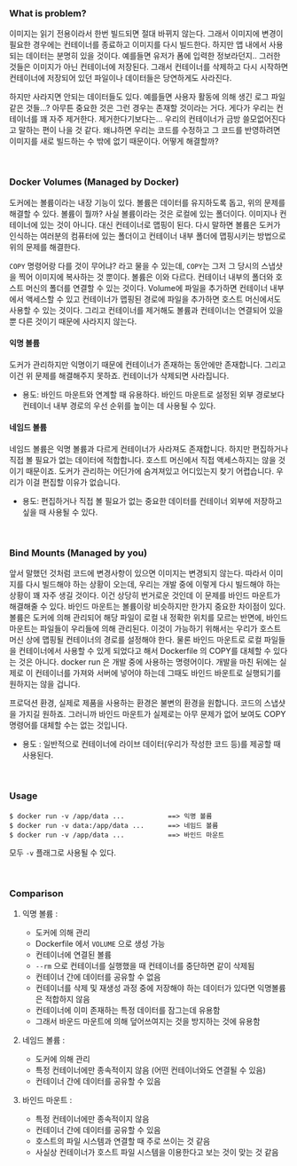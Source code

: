 ### What is problem?

이미지는 읽기 전용이라서 한번 빌드되면 절대 바뀌지 않는다. 그래서 이미지에 변경이 필요한 경우에는 컨테이너를 종료하고 이미지를 다시 빌드한다. 하지만 앱 내에서 사용되는 데이터는 분명히 있을 것이다. 예를들면 유저가 폼에 입력한 정보라던지.. 그러한 것들은 이미지가 아닌 컨테이너에 저장된다. 그래서 컨테이너를 삭제하고 다시 시작하면 컨테이너에 저장되어 있던 파일이나 데이터들은 당연하게도 사라진다.

하지만 사라지면 안되는 데이터들도 있다. 예를들면 사용자 활동에 의해 생긴 로그 파일같은 것들...? 아무튼 중요한 것은 그런 경우는 존재할 것이라는 거다. 게다가 우리는 컨테이너를 꽤 자주 제거한다. 제거한다기보다는... 우리의 컨테이너가 금방 쓸모없어진다고 말하는 편이 나을 것 같다. 왜냐하면 우리는 코드를 수정하고 그 코드를 반영하려면 이미지를 새로 빌드하는 수 밖에 없기 때문이다. 어떻게 해결할까?

<br>

### Docker Volumes (Managed by Docker)

도커에는 볼륨이라는 내장 기능이 있다. 볼륨은 데이터를 유지하도록 돕고, 위의 문제를 해결할 수 있다. 볼륨이 뭘까? 사실 볼륨이라는 것은 로컬에 있는 폴더이다. 이미지나 컨테이너에 있는 것이 아니다. 대신 컨테이너로 맵핑이 된다. 다시 말하면 볼륨은 도커가 인식하는 여러분의 컴퓨터에 있는 폴더이고 컨테이너 내부 폴더에 맵핑시키는 방법으로 위의 문제를 해결한다.

`COPY` 명령어랑 다를 것이 무어냐? 라고 물을 수 있는데, `COPY`는 그저 그 당시의 스냅샷을 찍어 이미지에 복사하는 것 뿐이다. 볼륨은 이와 다르다. 컨테이너 내부의 폴더와 호스트 머신의 폴더를 연결할 수 있는 것이다. Volume에 파일을 추가하면 컨테이너 내부에서 액세스할 수 있고 컨테이너가 맵핑된 경로에 파일을 추가하면 호스트 머신에서도 사용할 수 있는 것이다. 그리고 컨테이너를 제거해도 볼륨과 컨테이너는 연결되어 있을 뿐 다른 것이기 때문에 사라지지 않는다.

#### 익명 볼륨

도커가 관리하지만 익명이기 때문에 컨테이너가 존재하는 동안에만 존재합니다. 그리고 이건 위 문제를 해결해주지 못하죠. 컨테이너가 삭제되면 사라집니다.

- 용도: 바인드 마운트와 연계할 때 유용하다. 바인드 마운트로 설정된 외부 경로보다 컨테이너 내부 경로의 우선 순위를 높이는 데 사용될 수 있다.

#### 네임드 볼륨

네임드 볼륨은 익명 볼륨과 다르게 컨테이너가 사라져도 존재합니다. 하지만 편집하거나 직접 볼 필요가 없는 데이터에 적합합니다. 호스트 머신에서 직접 액세스하지는 않을 것이기 때문이죠. 도커가 관리하는 어딘가에 숨겨져있고 어디있는지 찾기 어렵습니다. 우리가 이걸 편집할 이유가 없습니다.

- 용도: 편집하거나 직접 볼 필요가 없는 중요한 데이터를 컨테이너 외부에 저장하고 싶을 때 사용될 수 있다.

<br>

### Bind Mounts (Managed by you)

앞서 말했던 것처럼 코드에 변경사항이 있으면 이미지는 변경되지 않는다. 따라서 이미지를 다시 빌드해야 하는 상황이 오는데, 우리는 개발 중에 이렇게 다시 빌드해야 하는 상황이 꽤 자주 생길 것이다. 이건 상당히 번거로운 것인데 이 문제를 바인드 마운트가 해결해줄 수 있다. 바인드 마운트는 볼륨이랑 비슷하지만 한가지 중요한 차이점이 있다. 볼륨은 도커에 의해 관리되어 해당 파일이 로컬 내 정확한 위치를 모르는 반면에, 바인드 마운트는 파일들이 우리들에 의해 관리된다. 이것이 가능하기 위해서는 우리가 호스트 머신 상에 맵핑될 컨테이너의 경로를 설정해야 한다. 물론 바인드 마운트로 로컬 파일들을 컨테이너에서 사용할 수 있게 되었다고 해서 Dockerfile 의 COPY를 대체할 수 있다는 것은 아니다. docker run 은 개발 중에 사용하는 명령어이다. 개발을 마친 뒤에는 실제로 이 컨테이너를 가져와 서버에 넣어야 하는데 그때도 바인드 바운트로 실행되기를 원하지는 않을 겁니다.

프로덕션 환경, 실제로 제품을 사용하는 환경은 불변의 환경을 원합니다. 코드의 스냅샷을 가지길 원하죠. 그러니까 바인드 마운트가 실제로는 아무 문제가 없어 보여도 COPY 명령어를 대체할 수는 없는 것입니다.

- 용도 : 일반적으로 컨테이너에 라이브 데이터(우리가 작성한 코드 등)를 제공할 때 사용된다.

<br>

### Usage

```
$ docker run -v /app/data ...           ==> 익명 볼륨
$ docker run -v data:/app/data ...      ==> 네임드 볼륨
$ docker run -v /app/data ...           ==> 바인드 마운트
```

모두 `-v` 플래그로 사용될 수 있다.

<br>

### Comparison

1. 익명 볼륨 :

   - 도커에 의해 관리
   - Dockerfile 에서 `VOLUME` 으로 생성 가능
   - 컨테이너에 연결된 볼륨
   - `--rm` 으로 컨테이너를 실행했을 때 컨테이너를 중단하면 같이 삭제됨
   - 컨테이너 간에 데이터를 공유할 수 없음
   - 컨테이너를 삭제 및 재생성 과정 중에 저장해야 하는 데이터가 있다면 익명볼륨은 적합하지 않음
   - 컨테이너에 이미 존재하는 특정 데이터를 잠그는데 유용함
   - 그래서 바운드 마운트에 의해 덮어쓰여지는 것을 방지하는 것에 유용함

2. 네임드 볼륨 :

   - 도커에 의해 관리
   - 특정 컨테이너에만 종속적이지 않음 (어떤 컨테이너와도 연결될 수 있음)
   - 컨테이너 간에 데이터를 공유할 수 있음

3. 바인드 마운트 :
   - 특정 컨테이너에만 종속적이지 않음
   - 컨테이너 간에 데이터를 공유할 수 있음
   - 호스트의 파일 시스템과 연결할 때 주로 쓰이는 것 같음
   - 사실상 컨테이너가 호스트 파일 시스템을 이용한다고 보는 것이 맞는 것 같음
